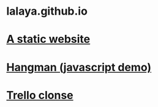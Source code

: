 # lalaya.github.io

# [A static website](https://laya.github.io/static-website)
# [Hangman (javascript demo)](https://laya.github.io/hangman)
# [Trello clonse](https://laya.github.io/trello-clone)
